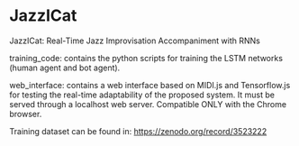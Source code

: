 # JazzICat
JazzICat: Real-Time Jazz Improvisation Accompaniment with RNNs


training_code: contains the python scripts for training the LSTM networks (human agent and bot agent).


web_interface: contains a web interface based on MIDI.js and Tensorflow.js for testing the real-time adaptability of the         proposed system. It must be served through a localhost web server. Compatible ONLY with the Chrome browser. 

Training dataset can be found in:
https://zenodo.org/record/3523222
